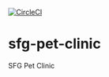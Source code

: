 [![CircleCI](https://circleci.com/gh/EricGarza/sfg-pet-clinic.svg?style=svg)](https://circleci.com/gh/EricGarza/sfg-pet-clinic)

# sfg-pet-clinic

SFG Pet Clinic
